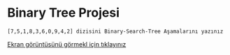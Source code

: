 # Binary Tree Projesi
```
[7,5,1,8,3,6,0,9,4,2] dizisini Binary-Search-Tree Aşamalarını yazınız
```
[Ekran görüntüsünü görmekl için tıklayınız](https://1drv.ms/u/s!AoXAy09tFvsOg5wRE7M1BkaJpejjIw?e=oXIGH9)



